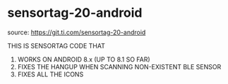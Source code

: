 # sensortag-20-android

source:  https://git.ti.com/sensortag-20-android

THIS IS SENSORTAG CODE THAT 
1. WORKS ON ANDROID 8.x (UP TO 8.1 SO FAR)
2. FIXES THE HANGUP WHEN SCANNING NON-EXISTENT BLE SENSOR
3. FIXES ALL THE ICONS

